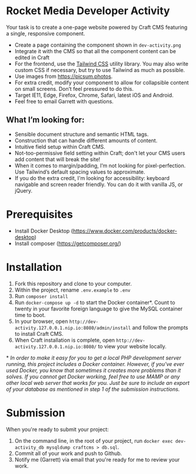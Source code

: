 # Rocket Media Developer Activity

Your task is to create a one-page website powered by Craft CMS featuring a single, responsive component.

- Create a page containing the component shown in `dev-activity.png`
- Integrate it with the CMS so that all the component content can be edited in Craft 
- For the frontend, use the [Tailwind CSS](https://tailwindcss.com/) utility library. You may also write custom CSS if necessary, but try to use Tailwind as much as possible.
- Use images from https://picsum.photos.
- For extra credit, modify your component to allow for collapsible content on small screens. Don’t feel pressured to do this.
- Target IE11, Edge, Firefox, Chrome, Safari, latest iOS and Android.
- Feel free to email Garrett with questions.

## What I’m looking for:

- Sensible document structure and semantic HTML tags.
- Construction that can handle different amounts of content.
- Intuitive field setup within Craft CMS.
- Not-too-permissive field setting within Craft; don't let your CMS users add content that will break the site!
- When it comes to margin/padding, I’m not looking for pixel-perfection. Use Tailwind’s default spacing values to approximate.
- If you do the extra credit, I'm looking for accessibility: keyboard navigable and screen reader friendly. You can do it with vanilla JS, or jQuery.

# Prerequisites
- Install Docker Desktop (https://www.docker.com/products/docker-desktop)
- Install composer (https://getcomposer.org/)

# Installation

1. Fork this repository and clone to your computer.
2. Within the project, rename `.env.example` to `.env`
3. Run `composer install`
4. Run `docker-compose up -d` to start the Docker container*. Count to twenty in your favorite foreign language to give the MySQL container time to boot.
5. In your browser, open `http://dev-activity.127.0.0.1.nip.io:8080/admin/install` and follow the prompts to install Craft CMS.
6. When Craft installation is complete, open `http://dev-activity.127.0.0.1.nip.io:8080/` to view your website locally.

\* _In order to make it easy for you to get a local PHP development server running, this project includes a Docker container. However, if you've ever used Docker, you know that sometimes it creates more problems than it solves. If you cannot get Docker working, feel free to use MAMP or any other local web server that works for you. Just be sure to include an export of your database as mentioned in step 1 of the submission instructions._

# Submission
When you're ready to submit your project:
1. On the command line, in the root of your project, run `docker exec dev-activity_db mysqldump craftcms > db.sql`.
2. Commit all of your work and push to Github.
3. Notify me (Garrett) via email that you're ready for me to review your work.
